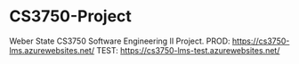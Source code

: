 # CS3750-Project
Weber State CS3750 Software Engineering II Project.
PROD: https://cs3750-lms.azurewebsites.net/
TEST: https://cs3750-lms-test.azurewebsites.net/
